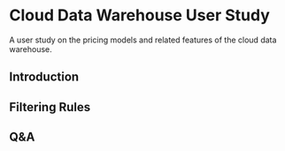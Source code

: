 # Cloud Data Warehouse User Study
A user study on the pricing models and related features of the cloud data warehouse.

## Introduction

## Filtering Rules

## Q&A
